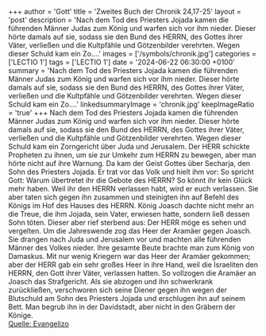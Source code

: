 +++
author = 'Gott'
title = 'Zweites Buch der Chronik 24,17-25'
layout = 'post'
description = 'Nach dem Tod des Priesters Jojada kamen die führenden Männer Judas zum König und warfen sich vor ihm nieder. Dieser hörte damals auf sie, sodass sie den Bund des HERRN, des Gottes ihrer Väter, verließen und die Kultpfähle und Götzenbilder verehrten. Wegen dieser Schuld kam ein Zo....'
images = ['/symbols/chronik.jpg']
categories = ['LECTIO 1']
tags = ['LECTIO 1']
date = '2024-06-22 06:30:00 +0100'
summary = 'Nach dem Tod des Priesters Jojada kamen die führenden Männer Judas zum König und warfen sich vor ihm nieder. Dieser hörte damals auf sie, sodass sie den Bund des HERRN, des Gottes ihrer Väter, verließen und die Kultpfähle und Götzenbilder verehrten. Wegen dieser Schuld kam ein Zo....'
linkedsummaryImage = 'chronik.jpg'
keepImageRatio = 'true'
+++
Nach dem Tod des Priesters Jojada kamen die führenden Männer Judas zum König und warfen sich vor ihm nieder. Dieser hörte damals auf sie,
sodass sie den Bund des HERRN, des Gottes ihrer Väter, verließen und die Kultpfähle und Götzenbilder verehrten. Wegen dieser Schuld kam ein Zorngericht über Juda und Jerusalem.<!--more-->
Der HERR schickte Propheten zu ihnen, um sie zur Umkehr zum HERRN zu bewegen, aber man hörte nicht auf ihre Warnung.
Da kam der Geist Gottes über Secharja, den Sohn des Priesters Jojada. Er trat vor das Volk und hielt ihm vor: So spricht Gott: Warum übertretet ihr die Gebote des HERRN? So könnt ihr kein Glück mehr haben. Weil ihr den HERRN verlassen habt, wird er euch verlassen.
Sie aber taten sich gegen ihn zusammen und steinigten ihn auf Befehl des Königs im Hof des Hauses des HERRN.
König Joasch dachte nicht mehr an die Treue, die ihm Jojada, sein Vater, erwiesen hatte, sondern ließ dessen Sohn töten. Dieser aber rief sterbend aus: Der HERR möge es sehen und vergelten.
Um die Jahreswende zog das Heer der Aramäer gegen Joasch. Sie drangen nach Juda und Jerusalem vor und machten alle führenden Männer des Volkes nieder. Ihre gesamte Beute brachte man zum König von Damaskus.
Mit nur wenig Kriegern war das Heer der Aramäer gekommen; aber der HERR gab ein sehr großes Heer in ihre Hand, weil die Israeliten den HERRN, den Gott ihrer Väter, verlassen hatten. So vollzogen die Aramäer an Joasch das Strafgericht.
Als sie abzogen und ihn schwerkrank zurückließen, verschworen sich seine Diener gegen ihn wegen der Blutschuld am Sohn des Priesters Jojada und erschlugen ihn auf seinem Bett. Man begrub ihn in der Davidstadt, aber nicht in den Gräbern der Könige.<br> [Quelle: Evangelizo](https://evangeliumtagfuertag.org/DE/gospel)
